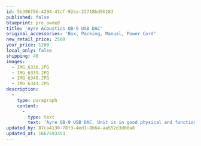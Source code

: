 ```yaml
---
id: 5b396f86-4294-41cf-92ea-22718bd86183
published: false
blueprint: pre_owned
title: 'Ayre Acoustics QB-9 USB DAC'
original_accessories: 'Box, Packing, Manual, Power Cord'
new_retail_price: 2500
your_price: 1200
local_only: false
shipping: 40
images:
  - IMG_6338.JPG
  - IMG_6339.JPG
  - IMG_6340.JPG
  - IMG_6341.JPG
description:
  -
    type: paragraph
    content:
      -
        type: text
        text: 'Ayre QB-9 USB DAC. Unit is in good physical and functional condition with original box, packing, manual and power cord. Sold as new for $2,500.00'
updated_by: 87ca4130-78f3-4ed1-8b64-aa552d3d08a8
updated_at: 1667593353
---
```

